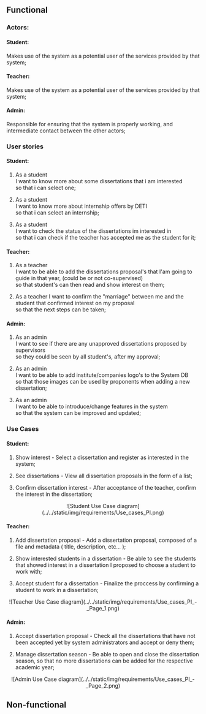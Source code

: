 
## Functional

### Actors:

#### Student: 

Makes use of the system as a potential user of the services provided by that system;

#### Teacher:

Makes use of the system as a potential user of the services provided by that system;

#### Admin:

Responsible for ensuring that the system is properly working, and intermediate contact between the other actors;

### User stories

#### Student: 

1. As a student  
I want to know more about some dissertations that i am interested  
so that i can select one;

2. As a student  
I want to know more about internship offers by DETI  
so that i can select an internship;

3. As a student  
I want to check the status of the dissertations im interested in  
so that i can check if the teacher has accepted me as the student for it;

#### Teacher:

1. As a teacher  
I want to be able to add the dissertations proposal's that I'am going to guide in that year, (could be or not co-supervised)  
so that student's can then read and show interest on them;

2. As a teacher
I want to confirm the "marriage" between me and the student that confirmed interest on my proposal  
so that the next steps can be taken;

#### Admin:

 1. As an admin  
 I want to see if there are any unapproved dissertations proposed by supervisors  
 so they could be seen by all student's, after my approval;

2. As an admin  
I want to be able to add institute/companies logo's to the System DB  
so that those images can be used by proponents when adding a new dissertation;

3. As an admin  
I want to be able to introduce/change features in the system  
so that the system can be improved and updated;

### Use Cases 

#### Student:

1. Show interest - Select a dissertation and register as interested in the system;

2. See dissertations - View all dissertation proposals in the form of a list;

3. Confirm dissertation interest - After acceptance of the teacher, confirm the interest in the dissertation;

<p align="center">
    ![Student Use Case diagram](../../static/img/requirements/Use_cases_PI.png)
</p>

#### Teacher:

1. Add dissertation proposal - Add a dissertation proposal, composed of a file and metadata ( title, description, etc... );

2. Show interested students in a dissertation - Be able to see the students that showed interest in a dissertation I proposed to choose a student to work with;

3. Accept student for a dissertation - Finalize the proccess by confirming a student to work in a dissertation;

<p align="center">
    ![Teacher Use Case diagram](../../static/img/requirements/Use_cases_PI_-_Page_1.png)
</p>

#### Admin:

1. Accept dissertation proposal - Check all the dissertations that have not been accepted yet by system administrators and accept or deny them;

2. Manage dissertation season - Be able to open and close the dissertation season, so that no more dissertations can be added for the respective academic year;

<p align="center">
    ![Admin Use Case diagram](../../static/img/requirements/Use_cases_PI_-_Page_2.png)
</p>

## Non-functional